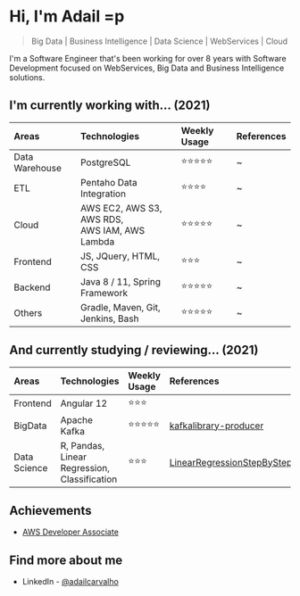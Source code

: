 # Hi, I'm Adail =p 
> Big Data | Business Intelligence | Data Science | WebServices | Cloud

I'm a Software Engineer that's been working for over 8 years with Software Development focused on WebServices, Big Data and Business Intelligence solutions.

## I'm currently working with... (2021)

| Areas | Technologies | Weekly Usage | References |
| :---         | :---         | :---       | :---       |
| Data Warehouse | PostgreSQL | :star::star::star::star::star:| ~ |
| ETL | Pentaho Data Integration | :star::star::star::star:| ~ |
| Cloud | AWS EC2, AWS S3, AWS RDS, <br > AWS IAM, AWS Lambda | :star::star::star::star::star:| ~ |
| Frontend | JS, JQuery, HTML, CSS | :star::star::star: | ~ |
| Backend |  Java 8 / 11, Spring Framework <br > | :star::star::star::star::star: | ~ |
| Others | Gradle, Maven, Git, <br > Jenkins, Bash | :star::star::star::star::star:| ~ |

## And currently studying / reviewing... (2021)

| Areas | Technologies | Weekly Usage | References |
| :---         | :---         | :---       | :---        |
| Frontend | Angular 12 | :star::star::star:|  |
| BigData | Apache Kafka | :star::star::star::star::star:| [kafkalibrary-producer](https://github.com/AdailCarvalho/kafkalibrary-producer) | 
| Data Science | R, Pandas, Linear Regression, <br > Classification | :star::star::star: | [LinearRegressionStepByStep](https://www.kaggle.com/almaak/linearregressionstepbystep)|

## Achievements

- [AWS Developer Associate](https://www.credly.com/badges/93861ecc-eb80-4ebd-9878-451db7db53fb?source=linked_in_profile) 

## Find more about me

- LinkedIn - [@adailcarvalho](https://www.linkedin.com/in/adailcarvalho)
<!---
AdailCarvalho/AdailCarvalho is a ✨ special ✨ repository because its `README.md` (this file) appears on your GitHub profile.
You can click the Preview link to take a look at your changes.
--->
